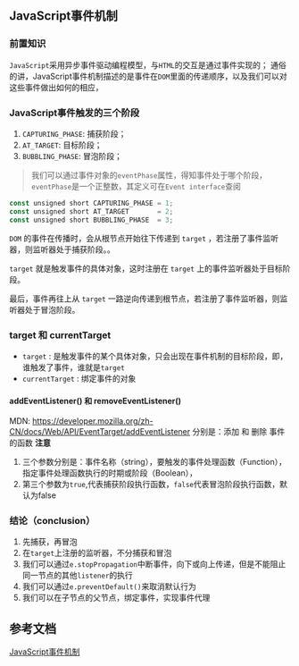 ## JavaScript事件机制

### 前置知识
`JavaScript`采用异步事件驱动编程模型，与`HTML`的交互是通过事件实现的；
通俗的讲，JavaScript事件机制描述的是事件在`DOM`里面的传递顺序，以及我们可以对这些事件做出如何的相应，

### JavaScript事件触发的三个阶段
1. `CAPTURING_PHASE`: 捕获阶段；
2. `AT_TARGET`: 目标阶段；
3. `BUBBLING_PHASE`: 冒泡阶段；
> 我们可以通过事件对象的`eventPhase`属性，得知事件处于哪个阶段，`eventPhase`是一个正整数，其定义可在`Event interface`查阅

```js
const unsigned short CAPTURING_PHASE = 1;
const unsigned short AT_TARGET       = 2;
const unsigned short BUBBLING_PHASE  = 3;
```
`DOM` 的事件在传播时，会从根节点开始往下传递到 `target` ，若注册了事件监听器，则监听器处于捕获阶段。。

`target` 就是触发事件的具体对象，这时注册在 `target` 上的事件监听器处于目标阶段。

最后，事件再往上从 `target` 一路逆向传递到根节点，若注册了事件监听器，则监听器处于冒泡阶段。

### target 和 currentTarget
- `target` : 是触发事件的某个具体对象，只会出现在事件机制的目标阶段，即，谁触发了事件，谁就是`target`
- `currentTarget` : 绑定事件的对象

#### addEventListener() 和 removeEventListener()
MDN: https://developer.mozilla.org/zh-CN/docs/Web/API/EventTarget/addEventListener
分别是：添加 和 删除 事件的函数
**注意**
1. 三个参数分别是：事件名称（string），要触发的事件处理函数（Function），指定事件处理函数执行的时期或阶段（Boolean），
2. 第三个参数为`true`,代表捕获阶段执行函数，`false`代表冒泡阶段执行函数，默认为false

### 结论（conclusion）
1. 先捕获，再冒泡
2. 在`target`上注册的监听器，不分捕获和冒泡
3. 我们可以通过`e.stopPropagation`中断事件，向下或向上传递，但是不能阻止同一节点的其他`listener`的执行
4. 我们可以通过`e.preventDefault()`来取消默认行为
5. 我们可以在子节点的父节点，绑定事件，实现事件代理
## 参考文档
[JavaScript事件机制](https://cloud.tencent.com/developer/article/1405729#:~:text=%E9%80%9A%E4%BF%97%E5%9C%B0%E6%9D%A5%E8%AF%B4%EF%BC%8C%20JavaScript%20%E4%BA%8B%E4%BB%B6%E6%9C%BA%E5%88%B6%E6%8F%8F%E8%BF%B0%E7%9A%84%E6%98%AF%E4%BA%8B%E4%BB%B6%E5%9C%A8%20DOM%20%E9%87%8C%E9%9D%A2%E7%9A%84%E4%BC%A0%E9%80%92%E9%A1%BA%E5%BA%8F%EF%BC%8C%E4%BB%A5%E5%8F%8A%E6%88%91%E4%BB%AC%E5%8F%AF%E4%BB%A5%E5%AF%B9%E8%BF%99%E4%BA%9B%E4%BA%8B%E4%BB%B6%E5%81%9A%E5%87%BA%E5%A6%82%E4%BD%95%E7%9A%84%E5%93%8D%E5%BA%94%E3%80%82%20%E5%81%87%E8%AE%BE%E6%88%91%E4%BB%AC%E5%85%B7%E6%9C%89%E4%B8%80%E4%B8%AA%20ul%20%E5%85%83%E7%B4%A0%EF%BC%8C%E5%85%B6%E5%8C%85%E6%8B%AC%E5%BE%88%E5%A4%9A,li%20%E6%97%B6%EF%BC%8C%E5%85%B6%E5%AE%9E%E6%88%91%E4%BB%AC%E4%B9%9F%E7%82%B9%E5%87%BB%E4%BA%86%20ul%20%EF%BC%8C%E5%9B%A0%E4%B8%BA%20ul%20%E6%8A%8A%E6%89%80%E6%9C%89%E7%9A%84%20li%20%E5%85%83%E7%B4%A0%E7%BB%99%E2%80%9C%E5%8C%85%E8%A3%85%E2%80%9D%E4%BA%86%E3%80%82)